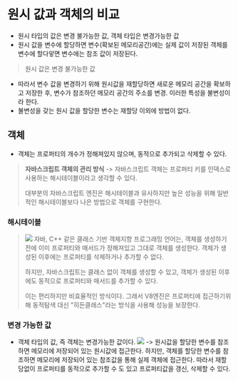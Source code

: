 # 원시 값과 객체의 비교

- 원시 타입의 값은 변경 불가능한 값, 객체 타입은 변경가능한 값
- 원시 값을 변수에 할당하면 변수(확보된 메모리공간)에는 실제 값이 저장된 객체를 변수에 할다앟면 변수에는 참조 값이 저장된다.

> 원시 값은 변경 불가능한 값

- 따라서 변수 값을 변경하기 위해 원시값을 재할당하면 새로운 메모리 공간을 확보하고 저장한 후, 변수가 참조하던 메모리 공간의 주소를 변경. 이러한 특성을 불변성이라 한다.
- 불변성을 갖는 원시 값을 할당한 변수는 재할당 이외에 방법이 없다.

## 객체

- 객체는 프로퍼티의 개수가 정해져있지 않으며, 동적으로 추가되고 삭제할 수 있다.

> **자바스크립트 객체의 관리 방식**
> -> 자바스크립트 객체는 프로퍼티 키를 인덱스로 사용하는 해시테이블이라고 생각할 수 있다.
>
> 대부분의 자바스크립트 엔진은 해시테이블과 유사하지만 높은 성능을 위해 일반적인 해시테이블보다 나은 방법으로 객체를 구현한다.

### 해시테이블

> ![](https://velog.velcdn.com/images/nanyong0214/post/70402c09-2ad4-4c49-98fb-9e662ea54791/image.png)
> 자바, C++ 같은 클래스 기반 객체지향 프로그래밍 언어는, 객체를 생성하기 전에 이미 프로퍼티와 매서드가 정해져있고 그대로 객체를 생성한다. 객체가 생성된 이후에는 프로퍼티를 삭제하거나 추가할 수 없다.
>
> 하지만, 자바스크립트는 클래스 없이 객체를 생성할 수 있고, 객체가 생성된 이후에도 동적으로 프로퍼티와 매서드를 추가할 수 있다.
>
> 이는 편리하지만 비효율적인 방식이다. 그래서 V8엔진은 프로퍼티에 접근하기위해 동적탐색 대신 "히든클래스"라는 방식을 사용해 성능을 보장한다.

### 변경 가능한 값

- 객체 타입의 값, 즉 객체는 변경가능한 값이다.
  ![](https://velog.velcdn.com/images/nanyong0214/post/1d053ce7-20c3-432f-90d1-a7557ef60f72/image.png)
  -> 원시값을 할당한 변수를 참조하면 메모리에 저장되어 있는 원시값에 접근한다. 하지만, 객체를 할당한 변수를 참조하면 메모리에 저장되어 있는 참조값을 통해 실제 객체에 접근한다. 따라서 재할당없이 프로퍼티를 동적으로 추가할 수 도 있고 프로퍼티값을 갱신, 삭제할 수 있다.
